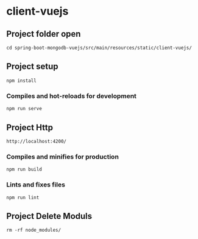 # client-vuejs

## Project folder open
```
cd spring-boot-mongodb-vuejs/src/main/resources/static/client-vuejs/
```

## Project setup
```
npm install
```

### Compiles and hot-reloads for development
```
npm run serve
```

## Project Http
```
http://localhost:4200/
```


### Compiles and minifies for production
```
npm run build
```

### Lints and fixes files
```
npm run lint
```


## Project Delete Moduls 
```
rm -rf node_modules/
```


